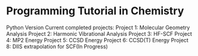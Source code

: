 # Programming Tutorial in Chemistry
Python Version
Current completed projects:
Project 1: Molecular Geometry Analysis
Project 2: Harmonic Vibrational Analysis
Project 3: HF-SCF
Project 4: MP2 Energy
Project 5: CCSD Energy
Project 6: CCSD(T) Energy
Project 8: DIIS extrapolation for SCF(In Progress)
